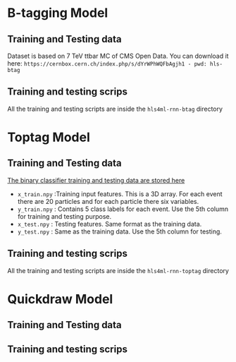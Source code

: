 # B-tagging Model

## Training and Testing data
Dataset is based on 7 TeV ttbar MC of CMS Open Data. You can download it here:
`https://cernbox.cern.ch/index.php/s/dYrWPhWQFbAgjh1 - pwd: hls-btag`

## Training and testing scrips
All the training and testing scripts are inside the `hls4ml-rnn-btag` directory

# Toptag Model

## Training and Testing data
[The binary classifier training and testing data are stored here](https://cernbox.cern.ch/index.php/s/0CBn5SsUPb5KDnX)

* `x_train.npy` :Training input features. This is a 3D array. For each event there are 20 particles and for each particle there six variables.
* `y_train.npy` : Contains 5 class labels for each event. Use the 5th column for training and testing purpose.
* `x_test.npy` : Testing features. Same format as the training data.
* `y_test.npy` : Same as the training data. Use the 5th column for testing.

## Training and testing scrips
All the training and testing scripts are inside the `hls4ml-rnn-toptag` directory

# Quickdraw Model

## Training and Testing data

## Training and testing scrips
